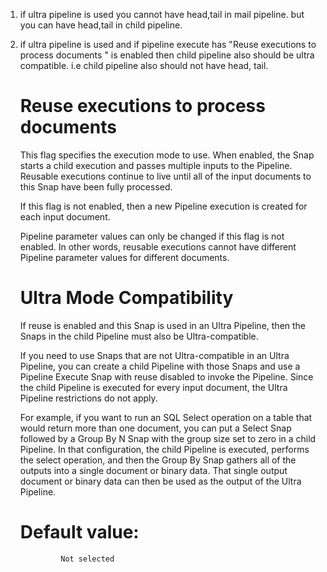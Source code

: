 1) if ultra pipeline is used you cannot have head,tail in mail pipeline.
    but you can have head,tail in child pipeline.
2) if ultra pipeline is used and if pipeline execute has "Reuse executions to process documents	" is enabled then
      child pipeline also should be ultra compatible. i.e child pipeline also
      should not have head, tail.
      
      
    Reuse executions to process documents	
    ======================================

    This flag specifies the execution mode to use. When enabled, the Snap starts a child execution and passes multiple inputs to the Pipeline.
    Reusable executions continue to live until all of the input documents to this Snap have been fully processed.

    If this flag is not enabled, then a new Pipeline execution is created for each input document.  



    Pipeline parameter values can only be changed if this flag is not enabled. In other words, reusable executions cannot have different 
    Pipeline parameter values for different documents.

    Ultra Mode Compatibility
    =========================

    If reuse is enabled and this Snap is used in an Ultra Pipeline, then the Snaps in the child Pipeline must also be Ultra-compatible.

    If you need to use Snaps that are not Ultra-compatible in an Ultra Pipeline, you can create a child Pipeline with those Snaps and use a 
    Pipeline Execute Snap with reuse disabled to invoke the Pipeline. Since the child Pipeline is executed for every input document, the Ultra Pipeline 
    restrictions do not apply. 

    For example, if you want to run an SQL Select operation on a table that would return more than one document, you can put a
    Select Snap followed by a Group By N Snap with the group size set to zero in a child Pipeline. In that configuration, the child Pipeline is executed, 
    performs the select operation, and then the Group By Snap gathers all of the outputs into a single document or binary data. 
    That single output document or binary data can then be used as the output of the Ultra Pipeline.

    Default value: 
    =============
                Not selected


